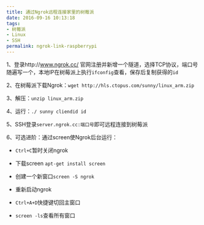 ```yaml
---
title: 通过Ngrok远程连接家里的树莓派
date: 2016-09-16 10:13:18
tags: 
- 树莓派
- Linux
- SSH
permalink: ngrok-link-raspberrypi
---
```


1、登录http://www.ngrok.cc/ 官网注册并新增一个隧道，选择TCP协议，端口号随遍写一个，本地IP在树莓派上执行`ifconfig`查看，保存后复制获得的`id`

2、在树莓派下载Ngrok：`wget http://hls.ctopus.com/sunny/linux_arm.zip`

3、解压：`unzip linux_arm.zip`

<!-- more -->

4、运行：`./ sunny cliendid id`

5、SSH登录`server.ngrok.cc:端口号`即可远程连接到树莓派

6、可选进阶：通过screen使Ngrok后台运行：

- `Ctrl+C`暂时关闭ngrok

- 下载screen `apt-get install screen`

- 创建一个新窗口`screen -S ngrok`

- 重新启动ngrok

- `Ctrl+A+D`快捷键切回主窗口

- `screen -ls`查看所有窗口



